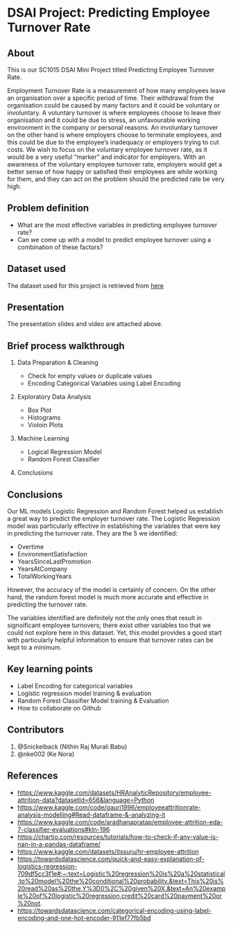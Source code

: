 # DSAI Project: Predicting Employee Turnover Rate

## About

This is our SC1015 DSAI Mini Project titled Predicting Employee Turnover Rate.

Employment Turnover Rate is a measurement of how many employees leave an organisation over a specific period of time. Their withdrawal from the organisation could be caused by many factors and it could be voluntary or involuntary. A voluntary turnover is where employees choose to leave their organisation and it could be due to stress, an unfavourable working environment in the company or personal reasons. An involuntary turnover on the other hand is where employers choose to terminate employees, and this could be due to the employee’s inadequacy or employers trying to cut costs. We wish to focus on the voluntary employee turnover rate, as it would be a very useful “marker” and indicator for employers. With an awareness of the voluntary employee turnover rate, employers would get a better sense of how happy or satisfied their employees are while working for them, and they can act on the problem should the predicted rate be very high.


## Problem definition

- What are the most effective variables in predicting employee turnover rate?
- Can we come up with a model to predict employee turnover using a combination of these factors?

## Dataset used
The dataset used for this project is retrieved from [here](https://www.kaggle.com/datasets/rohitsahoo/employee?resource=download)


## Presentation
The presentation slides and video are attached above.

## Brief process walkthrough

1. Data Preparation & Cleaning
   - Check for empty values or duplicate values
   - Encoding Categorical Variables using Label Encoding
   
2. Exploratory Data Analysis
   - Box Plot
   - Histograms
   - Violoin Plots
   
3. Machine Learning
   - Logical Regression Model
   - Random Forest Classifier

5. Conclusions

## Conclusions
Our ML models Logistic Regression and Random Forest helped us establish a great way to predict the employer turnover rate. The Logistic Regression model was particularly effective in establishing the variables that were key in predicting the turnover rate. They are the 5 we identified:
- Overtime
- EnvironmentSatisfaction
- YearsSinceLastPromotion
- YearsAtCompany
- TotalWorkingYears

However, the accuracy of the model is certainly of concern. On the other hand, the random forest model is much more accurate and effective in predicting the turnover rate.

The variables identified are definitely not the only ones that result in signoificant employee turnovers; there exist other variables too that we could not explore here in this dataset. Yet, this model provides a good start with particularly helpful information to ensure that turnover rates can be kept to a minimum.


## Key learning points
- Label Encoding for categorical variables
- Logistic regression model training & evaluation
- Random Forest Classifier Model training & Evaluation
- How to collaborate on Github


## Contributors

1. @Snickelback (Nithin Raj Murali Babu)
2. @nke002 (Ke Nora)

## References

- https://www.kaggle.com/datasets/HRAnalyticRepository/employee-attrition-data?datasetId=656&language=Python
- https://www.kaggle.com/code/gauri1996/employeeattritionrate-analysis-modelling#Read-dataframe-&-analyzing-it
- https://www.kaggle.com/code/aradhanapratap/employee-attrition-eda-7-classifier-evaluations#kln-196
- https://chartio.com/resources/tutorials/how-to-check-if-any-value-is-nan-in-a-pandas-dataframe/
- https://www.kaggle.com/datasets/itssuru/hr-employee-attrition
- https://towardsdatascience.com/quick-and-easy-explanation-of-logistics-regression-709df5cc3f1e#:~:text=Logistic%20regression%20is%20a%20statistical,to%20model%20the%20conditional%20probability.&text=This%20is%20read%20as%20the,Y%3D0%2C%20given%20X.&text=An%20example%20of%20logistic%20regression,credit%20card%20payment%20or%20not.
- https://towardsdatascience.com/categorical-encoding-using-label-encoding-and-one-hot-encoder-911ef77fb5bd

